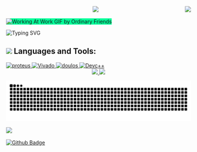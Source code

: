 <!-- <a href="https://hits.seeyoufarm.com"><img src="https://hits.seeyoufarm.com/api/count/incr/badge.svg?url=https%3A%2F%2Fgithub.com%2Fgjbae1212%2Fhit-counter&count_bg=%23000000&title_bg=%23000000&icon=hugo.svg&icon_color=%23FFFFFF&title=Profile+Views+ipekkayikk&edge_flat=false" align="right"/></a> -->
<br>
<p align="center"><img src="https://i.imgur.com/A6bWGFl.gif"/>
<img src="https://komarev.com/ghpvc/?username=ipekkayikk&&style=plastics&&color=yellow " align="right"/> </p>

<!-- <h2 align="center"> -->
<!-- </h2>  -->

<img class="giphy-gif-img giphy-img-loaded" src="https://media2.giphy.com/media/jzuCOQE1MtMWe1q7HK/giphy.gif?cid=ecf05e47z0zfmn008vo0vqjumzsjl400x9j93du039kj1hs3&amp;ep=v1_gifs_search&amp;rid=giphy.gif&amp;ct=g" width="25%" height="50%" alt="Working At Work GIF by Ordinary Friends" style="background: rgb(0, 255, 153);">
 



<!-- %7C -> alttaki yaziya | eklememize yariyor -->
![Typing SVG](https://readme-typing-svg.herokuapp.com?color=%CC00FF&lines=+İPEK+KAYIK+)
<!--   
<h3 align="left">Skills: Java | Selenium | JUnit | TestNG | Cucumber | Git - GitHub | Html - Css | JIRA | PostgreSQL | LAMBDA | JDBC | API | </h3>
<img src="https://www.animatedimages.org/data/media/562/animated-line-image-0184.gif" width="1920" /> -->
## <img src="https://media2.giphy.com/media/QssGEmpkyEOhBCb7e1/giphy.gif?cid=ecf05e47a0n3gi1bfqntqmob8g9aid1oyj2wr3ds3mg700bl&rid=giphy.gif" width ="25"><b> Languages and Tools:</b>
</a> 
<a href="https://www.lapcenter.com/software/lapcenter" target="_blank" rel="noreferrer"> <img src="https://raw.githubusercontent.com/devicons/devicon/master/icons/lapcenter/lapcenter-original-wordmark.svg" alt="proteus" width="40" height="40"/> </a>

</a> 
<a href="https://www.xilinx.com/" target="_blank" rel="noreferrer"> <img src="https://raw.githubusercontent.com/devicons/devicon/master/icons/xilinx/xilinx-original-wordmark.svg" alt="Vivado" width="40" height="40"/> </a>


</a> 
<a href="https://www.doulos.com/" target="_blank" rel="noreferrer"> <img src="https://raw.githubusercontent.com/devicons/devicon/master/icons/doulos/doulos-original-wordmark.svg" alt="doulos" width="40" height="40"/> </a>

</a> 
<a href="https://www.doubleclick.com/" target="_blank" rel="noreferrer"> <img src="https://raw.githubusercontent.com/devicons/devicon/master/icons/doubleclick/doubleclick-original-wordmark.svg" alt="Devc++" width="40" height="40"/> </a>


<br>

 <div align="center"> 
 
  <a href="https://www.linkedin.com/in/ipekkayikk/" target="_blank">
    <img src="https://img.shields.io/badge/-LinkedIn-%23333?style=for-the-badge&logo=linkedin&logoColor=blue" target="_blank">
  </a>
  <a href = "mailto:ipek.kayikk@gmail.com">
    <img src="https://img.shields.io/badge/-Gmail-%23333?style=for-the-badge&logo=gmail&logoColor=reed" target="_blank">
  </a>


</div>



![](https://github.com/BEPb/BEPb/raw/output/github-contribution-grid-snake.svg)

<!-- 
name: GitHub-Profile-3D-Contrib

on:
  schedule: # 03:00 JST == 18:00 UTC
    - cron: "0 18 * * *"
  workflow_dispatch:

jobs:
  build:
    runs-on: ubuntu-latest
    name: generate-github-profile-3d-contrib
    steps:
      - uses: actions/checkout@v3
      - uses: yoshi389111/github-profile-3d-contrib@0.7.1
        env:
          GITHUB_TOKEN: ${{ secrets.GITHUB_TOKEN }}
          USERNAME: ${{ github.repository_owner }}
      - name: Commit & Push
        run: |
          git config user.name github-actions
          git config user.email github-actions@github.com
          git add -A .
          git commit -m "generated"
          git push
-->


![](https://raw.githubusercontent.com/zouariste/corona-runner/gh-pages/assets/corona-runner.gif)






[![Github Badge](https://img.shields.io/badge/-Github-000?style=quare&labelColor=000&logo=Github&logoColor=white&link=link)](https://github.com/ipekkayikk)



